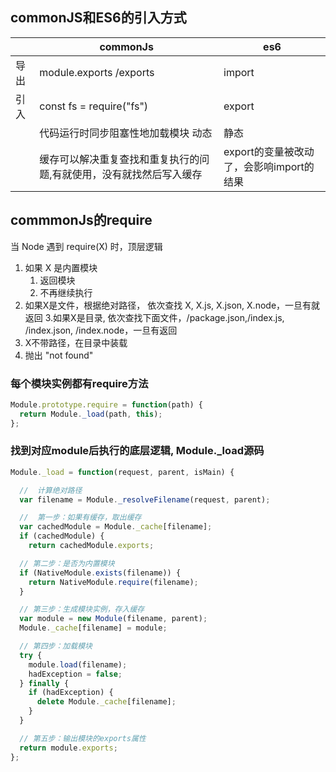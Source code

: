 ## commonJS和ES6的引入方式

|      | commonJs                                                     | es6                                      |
| ---- | ------------------------------------------------------------ | ---------------------------------------- |
| 导出 | module.exports /exports                                      | import                                   |
| 引入 | const fs = require("fs")                                     | export                                   |
|      | 代码运行时同步阻塞性地加载模块 动态                          | 静态                                     |
|      | 缓存可以解决重复查找和重复执行的问题,有就使用，没有就找然后写入缓存 | export的变量被改动了，会影响import的结果 |

## commmonJs的require

当 Node 遇到 require(X) 时，顶层逻辑

1. 如果 X 是内置模块
   1. 返回模块
   2. 不再继续执行
2. 如果X是文件，根据绝对路径， 依次查找 X, X.js, X.json, X.node，一旦有就返回
3.如果X是目录, 依次查找下面文件，/package.json,/index.js, /index.json, /index.node，一旦有返回
4. X不带路径，在目录中装载
5. 抛出 "not found"

### 每个模块实例都有require方法
```javascript
Module.prototype.require = function(path) {
  return Module._load(path, this);
};
```

### 找到对应module后执行的底层逻辑, Module._load源码

```javascript
Module._load = function(request, parent, isMain) {

  //  计算绝对路径
  var filename = Module._resolveFilename(request, parent);

  //  第一步：如果有缓存，取出缓存
  var cachedModule = Module._cache[filename];
  if (cachedModule) {
    return cachedModule.exports;

  // 第二步：是否为内置模块
  if (NativeModule.exists(filename)) {
    return NativeModule.require(filename);
  }

  // 第三步：生成模块实例，存入缓存
  var module = new Module(filename, parent);
  Module._cache[filename] = module;

  // 第四步：加载模块
  try {
    module.load(filename);
    hadException = false;
  } finally {
    if (hadException) {
      delete Module._cache[filename];
    }
  }

  // 第五步：输出模块的exports属性
  return module.exports;
};
```

